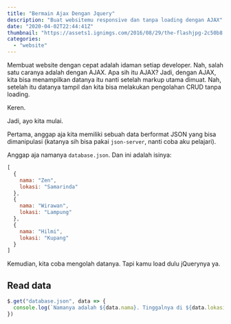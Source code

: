 ```yaml
---
title: "Bermain Ajax Dengan Jquery"
description: "Buat websitemu responsive dan tanpa loading dengan AJAX"
date: "2020-04-02T22:44:41Z"
thumbnail: "https://assets1.ignimgs.com/2016/08/29/the-flashjpg-2c50b8.jpg"
categories:
  - "website"
---
```


Membuat website dengan cepat adalah idaman setiap developer. Nah, salah satu caranya adalah dengan AJAX. Apa sih itu AJAX? Jadi, dengan AJAX, kita bisa menampilkan datanya itu nanti setelah markup utama dimuat. Nah, setelah itu datanya tampil dan kita bisa melakukan pengolahan CRUD tanpa loading. 

Keren.

Jadi, ayo kita mulai.

Pertama, anggap aja kita memiliki sebuah data berformat JSON yang bisa dimanipulasi (katanya sih bisa pakai `json-server`, nanti coba aku pelajari).

Anggap aja namanya `database.json`. Dan ini adalah isinya:

```javascript
[
  {
    nama: "Zen",
    lokasi: "Samarinda"
  },
  {
    nama: "Wirawan",
    lokasi: "Lampung"
  },
  {
    nama: "Hilmi",
    lokasi: "Kupang"
  }
]
```

Kemudian, kita coba mengolah datanya. Tapi kamu load dulu jQuerynya ya.

## Read data 

```javascript
$.get("database.json", data => {
  console.log(`Namanya adalah ${data.nama}. Tinggalnya di ${data.lokasi}`)
})
```